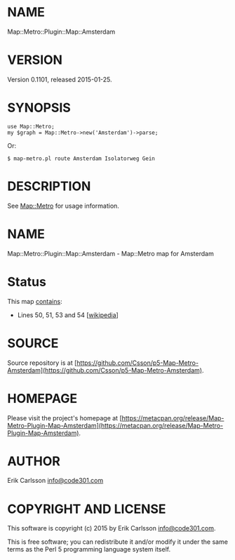 # NAME

Map::Metro::Plugin::Map::Amsterdam

# VERSION

Version 0.1101, released 2015-01-25.

# SYNOPSIS

    use Map::Metro;
    my $graph = Map::Metro->new('Amsterdam')->parse;

Or:

    $ map-metro.pl route Amsterdam Isolatorweg Gein

# DESCRIPTION

See [Map::Metro](https://metacpan.org/pod/Map::Metro) for usage information.

# NAME

Map::Metro::Plugin::Map::Amsterdam - Map::Metro map for Amsterdam

# Status

This map [contains](https://metacpan.org/pod/Map::Metro::Plugin::Map::Amsterdam::Lines):

- Lines 50, 51, 53 and 54 \[[wikipedia](https://en.wikipedia.org/wiki/Amsterdam_metro)\]

# SOURCE

Source repository is at [https://github.com/Csson/p5-Map-Metro-Amsterdam](https://github.com/Csson/p5-Map-Metro-Amsterdam).

# HOMEPAGE

Please visit the project's homepage at [https://metacpan.org/release/Map-Metro-Plugin-Map-Amsterdam](https://metacpan.org/release/Map-Metro-Plugin-Map-Amsterdam).

# AUTHOR

Erik Carlsson <info@code301.com>

# COPYRIGHT AND LICENSE

This software is copyright (c) 2015 by Erik Carlsson <info@code301.com>.

This is free software; you can redistribute it and/or modify it under
the same terms as the Perl 5 programming language system itself.
